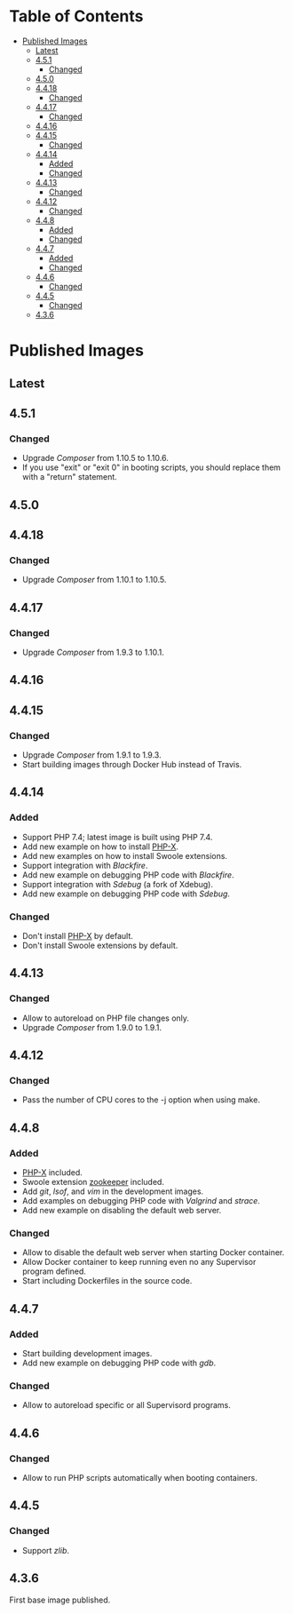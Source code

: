 Table of Contents
=================

   * [Published Images](#published-images)
      * [Latest](#latest)
      * [4.5.1](#451)
         * [Changed](#changed)
      * [4.5.0](#450)
      * [4.4.18](#4418)
         * [Changed](#changed-1)
      * [4.4.17](#4417)
         * [Changed](#changed-2)
      * [4.4.16](#4416)
      * [4.4.15](#4415)
         * [Changed](#changed-3)
      * [4.4.14](#4414)
         * [Added](#added)
         * [Changed](#changed-4)
      * [4.4.13](#4413)
         * [Changed](#changed-5)
      * [4.4.12](#4412)
         * [Changed](#changed-6)
      * [4.4.8](#448)
         * [Added](#added-1)
         * [Changed](#changed-7)
      * [4.4.7](#447)
         * [Added](#added-2)
         * [Changed](#changed-8)
      * [4.4.6](#446)
         * [Changed](#changed-9)
      * [4.4.5](#445)
         * [Changed](#changed-10)
      * [4.3.6](#436)

# Published Images

## Latest

## 4.5.1

### Changed
- Upgrade _Composer_ from 1.10.5 to 1.10.6.
- If you use "exit" or "exit 0" in booting scripts, you should replace them with a "return" statement.

## 4.5.0

## 4.4.18

### Changed
- Upgrade _Composer_ from 1.10.1 to 1.10.5.

## 4.4.17

### Changed
- Upgrade _Composer_ from 1.9.3 to 1.10.1.

## 4.4.16

## 4.4.15

### Changed
- Upgrade _Composer_ from 1.9.1 to 1.9.3.
- Start building images through Docker Hub instead of Travis.

## 4.4.14

### Added
- Support PHP 7.4; latest image is built using PHP 7.4.
- Add new example on how to install [PHP-X](https://github.com/swoole/phpx).
- Add new examples on how to install Swoole extensions.
- Support integration with _Blackfire_.
- Add new example on debugging PHP code with _Blackfire_.
- Support integration with _Sdebug_ (a fork of Xdebug).
- Add new example on debugging PHP code with _Sdebug_.

### Changed
- Don't install [PHP-X](https://github.com/swoole/phpx) by default.
- Don't install Swoole extensions by default.

## 4.4.13

### Changed
- Allow to autoreload on PHP file changes only.
- Upgrade _Composer_ from 1.9.0 to 1.9.1.

## 4.4.12

### Changed
- Pass the number of CPU cores to the -j option when using make.

## 4.4.8

### Added
- [PHP-X](https://github.com/swoole/phpx) included.
- Swoole extension [zookeeper](https://github.com/swoole/ext-zookeeper) included.
- Add _git_, _lsof_, and _vim_ in the development images.
- Add examples on debugging PHP code with _Valgrind_ and _strace_.
- Add new example on disabling the default web server.

### Changed
- Allow to disable the default web server when starting Docker container.
- Allow Docker container to keep running even no any Supervisor program defined.
- Start including Dockerfiles in the source code.

## 4.4.7

### Added
- Start building development images.
- Add new example on debugging PHP code with _gdb_.

### Changed
- Allow to autoreload specific or all Supervisord programs.

## 4.4.6

### Changed
- Allow to run PHP scripts automatically when booting containers.

## 4.4.5

### Changed
- Support _zlib_.

## 4.3.6

First base image published.
